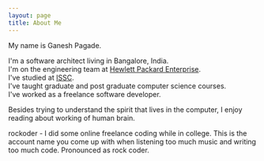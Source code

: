 ```yaml
---
layout: page
title: About Me
---
```


My name is Ganesh Pagade.

I'm a software architect living in Bangalore, India.  
I'm on the engineering team at [Hewlett Packard Enterprise](http://www.hpe.com/).  
I've studied at [ISSC](http://issc.unipune.ac.in/).  
I've taught graduate and post graduate computer science courses.  
I've worked as a freelance software developer.  

Besides trying to understand the spirit that lives in the computer, I enjoy reading about working of human brain.

rockoder - I did some online freelance coding while in college. This is the account name you come up with when listening too much music and writing too much code. Pronounced as rock coder.
